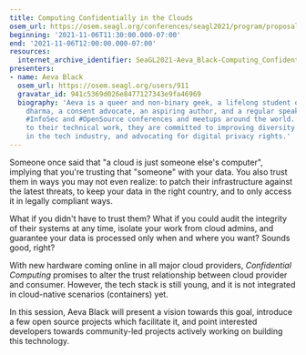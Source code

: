 ```yaml
---
title: Computing Confidentially in the Clouds
osem_url: https://osem.seagl.org/conferences/seagl2021/program/proposals/828
beginning: '2021-11-06T11:30:00.000-07:00'
end: '2021-11-06T12:00:00.000-07:00'
resources:
  internet_archive_identifier: SeaGL2021-Aeva_Black-Computing_Confidentially_in_the_Clouds
presenters:
- name: Aeva Black
  osem_url: https://osem.seagl.org/users/911
  gravatar_id: 941c5369d026e8477127343e9fa46969
  biography: 'Aeva is a queer and non-binary geek, a lifelong student of the buddha
    dharma, a consent advocate, an aspiring author, and a regular speaker at both
    #InfoSec and #OpenSource conferences and meetups around the world. In addition
    to their technical work, they are committed to improving diversity and inclusion
    in the tech industry, and advocating for digital privacy rights.'
---
```


Someone once said that "a cloud is just someone else's computer", implying that you're trusting that "someone" with your data. You also trust them in ways you may not even realize: to patch their infrastructure against the latest threats, to keep your data in the right country, and to only access it in legally compliant ways.

What if you didn't have to trust them? What if you could audit the integrity of their systems at any time, isolate your work from cloud admins, and guarantee your data is processed only when and where you want? Sounds good, right?

With new hardware coming online in all major cloud providers, _Confidential Computing_ promises to alter the trust relationship between cloud provider and consumer. However, the tech stack is still young, and it is not integrated in cloud-native scenarios (containers) yet.

In this session, Aeva Black will present a vision towards this goal, introduce a few open source projects which facilitate it, and point interested developers towards community-led projects actively working on building this technology.
